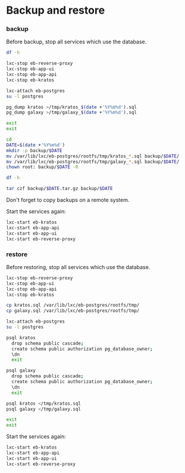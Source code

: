 # Backup and restore

### backup

Before backup, stop all services which use the database.

```bash
df -h

lxc-stop eb-reverse-proxy
lxc-stop eb-app-ui
lxc-stop eb-app-api
lxc-stop eb-kratos
```

```bash
lxc-attach eb-postgres
su -l postgres

pg_dump kratos >/tmp/kratos_$(date +'%Y%m%d').sql
pg_dump galaxy >/tmp/galaxy_$(date +'%Y%m%d').sql

exit
exit

cd
DATE=$(date +'%Y%m%d')
mkdir -p backup/$DATE
mv /var/lib/lxc/eb-postgres/rootfs/tmp/kratos_*.sql backup/$DATE/
mv /var/lib/lxc/eb-postgres/rootfs/tmp/galaxy_*.sql backup/$DATE/
chown root: backup/$DATE -R

df -h

tar czf backup/$DATE.tar.gz backup/$DATE
```

Don't forget to copy backups on a remote system.

Start the services again:

```bash
lxc-start eb-kratos
lxc-start eb-app-api
lxc-start eb-app-ui
lxc-start eb-reverse-proxy
```

### restore

Before restoring, stop all services which use the database.

```bash
lxc-stop eb-reverse-proxy
lxc-stop eb-app-ui
lxc-stop eb-app-api
lxc-stop eb-kratos
```

```bash
cp kratos.sql /var/lib/lxc/eb-postgres/rootfs/tmp/
cp galaxy.sql /var/lib/lxc/eb-postgres/rootfs/tmp/

lxc-attach eb-postgres
su -l postgres

psql kratos
  drop schema public cascade;
  create schema public authorization pg_database_owner;
  \dn
  exit

psql galaxy
  drop schema public cascade;
  create schema public authorization pg_database_owner;
  \dn
  exit

psql kratos </tmp/kratos.sql
psql galaxy </tmp/galaxy.sql

exit
exit
```

Start the services again:

```bash
lxc-start eb-kratos
lxc-start eb-app-api
lxc-start eb-app-ui
lxc-start eb-reverse-proxy
```
